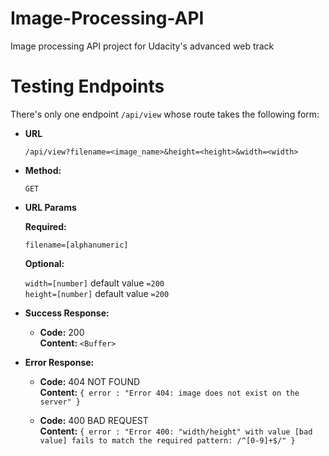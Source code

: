# Image-Processing-API
Image processing API project for Udacity's advanced web track

# Testing Endpoints
There's only one endpoint `/api/view` whose route takes the following form:

* **URL**

  `/api/view?filename=<image_name>&height=<height>&width=<width>`

* **Method:**
  
  `GET`
  
* **URL Params**

   **Required:**

   `filename=[alphanumeric]`

   **Optional:**

   `width=[number]` default value `=200` <br />
   `height=[number]` default value `=200`

* **Success Response:**
  
  * **Code:** 200 <br />
    **Content:** `<Buffer>`

* **Error Response:**

  * **Code:** 404 NOT FOUND <br />
    **Content:** `{ error : "Error 404: image does not exist on the server" }`

  * **Code:** 400 BAD REQUEST <br />
    **Content:** `{ error : "Error 400: "width/height" with value [bad value] fails to match the required pattern: /^[0-9]+$/" }`  

